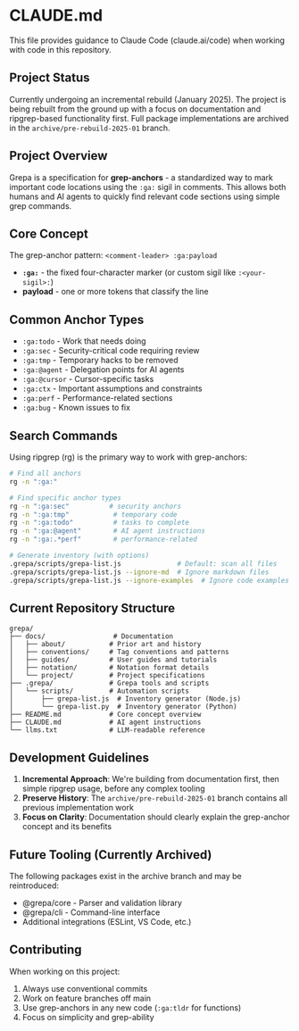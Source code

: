# CLAUDE.md
<!-- :ga:tldr AI agent instructions for working with the grepa repository -->
<!-- :ga:meta Claude Code configuration and development guidelines -->

This file provides guidance to Claude Code (claude.ai/code) when working with code in this repository.

## Project Status

Currently undergoing an incremental rebuild (January 2025). The project is being rebuilt from the ground up with a focus on documentation and ripgrep-based functionality first. Full package implementations are archived in the `archive/pre-rebuild-2025-01` branch.

## Project Overview

Grepa is a specification for **grep-anchors** - a standardized way to mark important code locations using the `:ga:` sigil in comments. This allows both humans and AI agents to quickly find relevant code sections using simple grep commands.

## Core Concept

The grep-anchor pattern: `<comment-leader> :ga:payload`
- **`:ga:`** - the fixed four-character marker (or custom sigil like `:<your-sigil>:`)
- **payload** - one or more tokens that classify the line

## Common Anchor Types

- `:ga:todo` - Work that needs doing
- `:ga:sec` - Security-critical code requiring review
- `:ga:tmp` - Temporary hacks to be removed  
- `:ga:@agent` - Delegation points for AI agents
- `:ga:@cursor` - Cursor-specific tasks
- `:ga:ctx` - Important assumptions and constraints
- `:ga:perf` - Performance-related sections
- `:ga:bug` - Known issues to fix

## Search Commands

Using ripgrep (rg) is the primary way to work with grep-anchors:

```bash
# Find all anchors
rg -n ":ga:"

# Find specific anchor types
rg -n ":ga:sec"          # security anchors
rg -n ":ga:tmp"           # temporary code
rg -n ":ga:todo"          # tasks to complete
rg -n ":ga:@agent"        # AI agent instructions
rg -n ":ga:.*perf"        # performance-related

# Generate inventory (with options)
.grepa/scripts/grepa-list.js              # Default: scan all files
.grepa/scripts/grepa-list.js --ignore-md  # Ignore markdown files
.grepa/scripts/grepa-list.js --ignore-examples  # Ignore code examples
```

## Current Repository Structure

```
grepa/
├── docs/                 # Documentation
│   ├── about/           # Prior art and history
│   ├── conventions/     # Tag conventions and patterns
│   ├── guides/          # User guides and tutorials
│   ├── notation/        # Notation format details
│   └── project/         # Project specifications
├── .grepa/              # Grepa tools and scripts
│   └── scripts/         # Automation scripts
│       ├── grepa-list.js  # Inventory generator (Node.js)
│       └── grepa-list.py  # Inventory generator (Python)
├── README.md            # Core concept overview
├── CLAUDE.md            # AI agent instructions
└── llms.txt             # LLM-readable reference
```

## Development Guidelines

1. **Incremental Approach**: We're building from documentation first, then simple ripgrep usage, before any complex tooling
2. **Preserve History**: The `archive/pre-rebuild-2025-01` branch contains all previous implementation work
3. **Focus on Clarity**: Documentation should clearly explain the grep-anchor concept and its benefits

## Future Tooling (Currently Archived)

The following packages exist in the archive branch and may be reintroduced:
- @grepa/core - Parser and validation library
- @grepa/cli - Command-line interface
- Additional integrations (ESLint, VS Code, etc.)

## Contributing

When working on this project:
1. Always use conventional commits
2. Work on feature branches off main
3. Use grep-anchors in any new code (`:ga:tldr` for functions)
4. Focus on simplicity and grep-ability